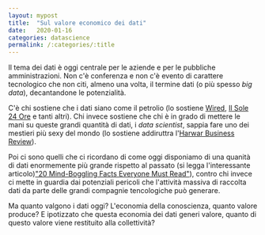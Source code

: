 ```yaml
---
layout: mypost
title:  "Sul valore economico dei dati"
date:   2020-01-16
categories: datascience
permalink: /:categories/:title
---
```


Il tema dei dati è oggi centrale per le aziende e per le pubbliche amministrazioni. Non c'è conferenza e non c'è evento di carattere tecnologico che non citi, almeno una volta, il termine dati (o più spesso _big data_), decantandone le potenzialità.

C'è chi sostiene che i dati siano come il petrolio (lo sostiene [Wired][WiredLink], [Il Sole 24 Ore][Sole24OreLink] e tanti altri). Chi invece sostiene che chi è in grado di mettere le mani su queste grandi quantità di dati, i _data scientist_, sappia fare uno dei mestieri più sexy del mondo (lo sostiene addiruttra l'[Harwar Business Review][HBRLink]).

Poi ci sono quelli che ci ricordano di come oggi disponiamo di una quanità di dati enormemente più grande rispetto al passato (si legga l'interessante articolo)["20 Mind-Boggling Facts Everyone Must Read"][BarnardMarrLink]), contro chi invece ci mette in guardia dai potenziali pericoli che l'attività massiva di raccolta dati da parte delle grandi compagnie tencologiche può generare.

Ma quanto valgono i dati oggi? L'economia della conoscienza, quanto valore produce? E ipotizzato che questa economia dei dati generi valore, quanto di questo valore viene restituito alla collettività?

[WiredLink]: https://www.wired.it/attualita/tech/2018/04/07/nazionalizziamo-big-data/
[Sole24OreLink]: https://www.ilsole24ore.com/art/i-dati-sono-nuovo-petrolio-compagnie-assicurazioni-ACj0sz2
[HBRLink]: https://hbr.org/2012/10/data-scientist-the-sexiest-job-of-the-21st-century
[BarnardMarrLink]: https://www.forbes.com/sites/bernardmarr/2015/09/30/big-data-20-mind-boggling-facts-everyone-must-read/#5176eabd17b1
